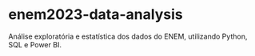 # enem2023-data-analysis
Análise exploratória e estatística dos dados do ENEM, utilizando Python, SQL e Power BI.
